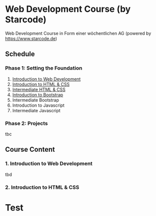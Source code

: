 # Web Development Course (by Starcode)
Web Development Course in Form einer wöchentlichen AG (powered by https://www.starcode.de)

## Schedule
### Phase 1: Setting the Foundation
1. [Introduction to Web Development](#markdown-header-1.-introduction-to-web-development)
2. [Introduction to HTML & CSS](#markdown-header-2.-introduction-to-html-&-css)
3. [Intermediate HTML & CSS](#markdown-header-test)
4. [Introduction to Bootstrap](#test)
5. Intermediate Bootstrap
6. Introduction to Javascript
7. Intermediate Javascript

### Phase 2: Projects
tbc

## Course Content
### 1. Introduction to Web Development

tbd

### 2. Introduction to HTML & CSS







# Test
